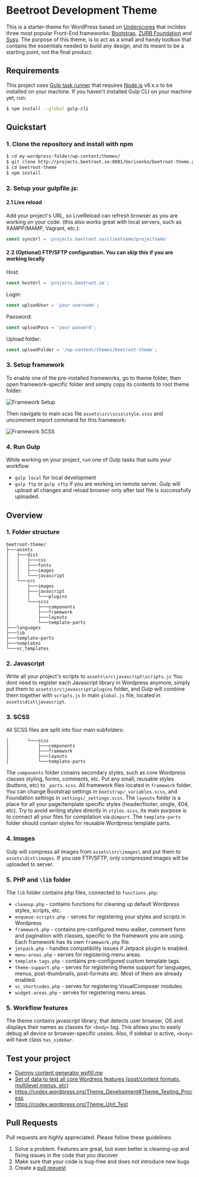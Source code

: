 # Beetroot Development Theme
This is a starter-theme for WordPress based on [Underscores](http://underscores.me/) that inclides three most popular Front-End frameworks: [Bootstrap](http://getbootstrap.com/), [ZURB Foundation](http://foundation.zurb.com/) and [Susy](http://susy.oddbird.net/). The purpose of this theme, is to act as a small and handy toolbox that contains the essentials needed to build any design, and its meant to be a starting point, not the final product.

## Requirements

This project uses [Gulp task runner](http://gulpjs.com/) that requires [Node.js](http://nodejs.org) v6.x.x  to be installed on your machine. 
If you haven't installed Gulp CLI on your machine yet, run:

```bash
$ npm install --global gulp-cli
```

## Quickstart

### 1. Clone the repository and install with npm

```bash
$ cd my-wordpress-folder/wp-content/themes/
$ git clone http://projects.beetroot.se:8081/borisenko/beetroot-theme.git
$ cd beetroot-theme
$ npm install
```

### 2. Setup your gulpfile.js:

#### 2.1 Live reload
Add your project's URL, so LiveReload can refresh browser as you are working on your code. (this also works great with local servers, such as XAMPP/MAMP, Vagrant, etc.):

```javascript
const syncUrl = 'projects.beetroot.se/clientname/projectname'
```


#### 2.2 (Optional) FTP/SFTP configuration. You can skip this if you are working locally

Host:

```javascript
const hostUrl = 'projects.beetroot.se'; 
```

Login:

```javascript
const uploadUser = 'your username'; 
```
Password:

```javascript
const uploadPass = 'your pasword'; 
```

Upload folder:

```javascript
const uploadFolder = '/wp-content/themes/beetroot-theme'; 
```



### 3. Setup framework

To enable one of the pre-installed frameworks, go to theme folder, then open framework-specific folder and simply copy its contents to root theme folder:

![Framework Setup](http://i.imgur.com/NZdaUCsh.gif)

Then navigate to main scss file
`assets\src\scss\style.scss`
and uncomment import command for this framework:

![Framework SCSS](http://i.imgur.com/0QVlqdch.gif)

### 4. Run Gulp

While working on your project, run one of Gulp tasks that suits your workflow
* `gulp local` for local development
* `gulp ftp` or `gulp sftp` if you are working on remote server. Gulp will upload all changes and reload browser only after last file is successfully uploaded.

## Overview
### 1. Folder structure

```
beetroot-theme/
├───assets
│   ├───dist
│   │   ├───css
│   │   ├───fonts
│   │   ├───images
│   │   └───javascript
│   └───src
│       ├───images
│       ├───javascript
│       │   └───plugins
│       └───scss
│           ├───components
│           ├───framework
│           ├───layouts
│           └───template-parts
├───languages
├───lib
├───template-parts
├───templates
└───vc_templates
```
### 2. Javascript
Write all your project's scripts to `assets\src\javascript\scripts.js`
You dont need to register each Javascript library in Wordpress anymore, simply put them to `assets\src\javascript\plugins` folder, and Gulp will combine them together with `scripts.js` in main `global.js` file, located in `assets\dist\javascript`. 

### 3. SCSS
All SCSS files are split into four main subfolders:

```
│       └───scss
│           ├───components
│           ├───framework
│           ├───layouts
│           └───template-parts
```

The `components` folder conains secondary styles, such as core Wordpress classes styling, forms, comments, etc. Put any small, reusable styles (buttons, etc) to `_parts.scss`.
All framework files located in `framework` folder. You can change Bootstrap settings in `bootstrap/_variables.scss`, and Foundation settings in `settings/_settings.scss`.
The `layouts` folder is a place for all your page/template specific styles (header/footer, single, 404, etc). Try to avoid writing styles directly in `styles.scss`, its main purpose is to connect all your files for compilation via `@import`.
The `template-parts` folder should contain styles for reusable Wordpress template parts.

### 4. Images
Gulp will compress all images from `assets\src\images\` and put them to `assets\dist\images`. If you use FTP/SFTP, only compressed images will be uploaded to server.
### 5. PHP and `\lib` folder

The `lib` folder contains php files, connected to `functions.php`:

* `cleanup.php` - contains functions for cleaning up default Wordpress styles, scripts, etc.
* `enqueue-scripts.php` - serves for registering your styles and scripts in Wordpress
* `framework.php` - contains pre-configured menu walker, comment form and pagination with classes, specific to the framework you are using. Each framework has its own `framework.php` file.
* `jetpack.php` - handles compatibility issues if Jetpack plugin is enabled.
* `menu-areas.php` - serves for registering menu areas.
* `template-tags.php` - contains pre-configured custom template tags.
* `theme-support.php` - serves for registering theme support for languages, menus, post-thumbnails, post-formats etc. Most of them are already enabled.
* `vc_shortcodes.php` - serves for registering VisualComposer modules.
* `widget-areas.php` - serves for registering menu areas.
### 5. Workflow features
The theme contains javascript library, that detects user browser, OS and displays their names as classes for `<body>` tag. This allows you to easily debug all device or browser-specific ussies.
Also, if sidebar is active, `<body>` will have class `has_sidebar`.

## Test your project
* [Dummy content generator wpfill.me](http://www.wpfill.me/)
* [Set of data to test all core Wordress features (post/content formats, multilevel menus, etc)](http://wptest.io/)
* https://codex.wordpress.org/Theme_Development#Theme_Testing_Process
* https://codex.wordpress.org/Theme_Unit_Test

## Pull Requests

Pull requests are highly appreciated. Please follow these guidelines:

1. Solve a problem. Features are great, but even better is cleaning-up and fixing issues in the code that you discover
2. Make sure that your code is bug-free and does not introduce new bugs
3. Create a [pull request](https://help.github.com/articles/creating-a-pull-request)
